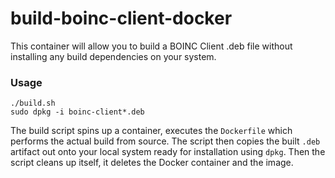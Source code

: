 # build-boinc-client-docker
This container will allow you to build a BOINC Client .deb file without installing any build dependencies on your system.

### Usage
```
./build.sh
sudo dpkg -i boinc-client*.deb
```
The build script spins up a container, executes the `Dockerfile` which performs the actual build from source. The script then copies the built `.deb` artifact out onto your local system ready for installation using `dpkg`.
Then the script cleans up itself, it deletes the Docker container and the image.
